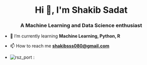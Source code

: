 <h1 align="center">Hi 👋, I'm Shakib Sadat</h1>
<h3 align="center">A Machine Learning and Data Science enthusiast</h3>

- 🌱 I’m currently learning **Machine Learning, Python, R**

- 📫 How to reach me **shakibsss080@gmail.com**

- ![rsz_port](https://user-images.githubusercontent.com/62327880/209584204-54abb7b5-057e-4024-b582-f6b7e464867d.png) : 


